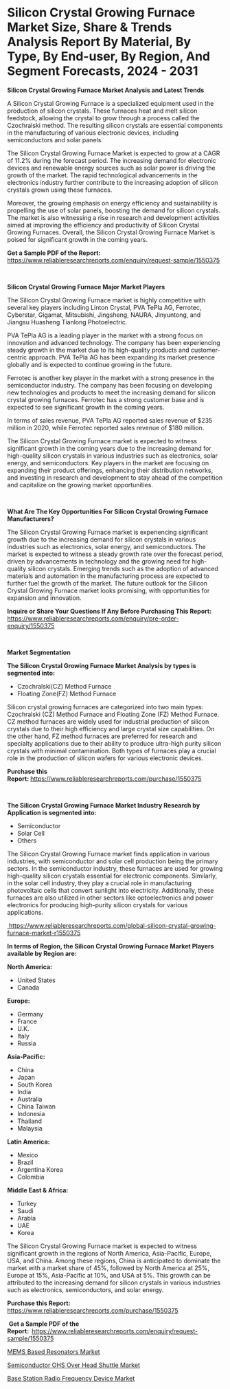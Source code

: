 <p><h1>Silicon Crystal Growing Furnace Market Size, Share & Trends Analysis Report By Material, By Type, By End-user, By Region, And Segment Forecasts, 2024 - 2031</h1></p><p><strong>Silicon Crystal Growing Furnace Market Analysis and Latest Trends</strong></p>
<p><p>A Silicon Crystal Growing Furnace is a specialized equipment used in the production of silicon crystals. These furnaces heat and melt silicon feedstock, allowing the crystal to grow through a process called the Czochralski method. The resulting silicon crystals are essential components in the manufacturing of various electronic devices, including semiconductors and solar panels.</p><p>The Silicon Crystal Growing Furnace Market is expected to grow at a CAGR of 11.2% during the forecast period. The increasing demand for electronic devices and renewable energy sources such as solar power is driving the growth of the market. The rapid technological advancements in the electronics industry further contribute to the increasing adoption of silicon crystals grown using these furnaces.</p><p>Moreover, the growing emphasis on energy efficiency and sustainability is propelling the use of solar panels, boosting the demand for silicon crystals. The market is also witnessing a rise in research and development activities aimed at improving the efficiency and productivity of Silicon Crystal Growing Furnaces. Overall, the Silicon Crystal Growing Furnace Market is poised for significant growth in the coming years.</p></p>
<p><strong>Get a Sample PDF of the Report:&nbsp;</strong> <a href="https://www.reliableresearchreports.com/enquiry/request-sample/1550375">https://www.reliableresearchreports.com/enquiry/request-sample/1550375</a></p>
<p>&nbsp;</p>
<p><strong>Silicon Crystal Growing Furnace Major Market Players</strong></p>
<p><p>The Silicon Crystal Growing Furnace market is highly competitive with several key players including Linton Crystal, PVA TePla AG, Ferrotec, Cyberstar, Gigamat, Mitsubishi, Jingsheng, NAURA, Jinyuntong, and Jiangsu Huasheng Tianlong Photoelectric. </p><p>PVA TePla AG is a leading player in the market with a strong focus on innovation and advanced technology. The company has been experiencing steady growth in the market due to its high-quality products and customer-centric approach. PVA TePla AG has been expanding its market presence globally and is expected to continue growing in the future.</p><p>Ferrotec is another key player in the market with a strong presence in the semiconductor industry. The company has been focusing on developing new technologies and products to meet the increasing demand for silicon crystal growing furnaces. Ferrotec has a strong customer base and is expected to see significant growth in the coming years.</p><p>In terms of sales revenue, PVA TePla AG reported sales revenue of $235 million in 2020, while Ferrotec reported sales revenue of $180 million.</p><p>The Silicon Crystal Growing Furnace market is expected to witness significant growth in the coming years due to the increasing demand for high-quality silicon crystals in various industries such as electronics, solar energy, and semiconductors. Key players in the market are focusing on expanding their product offerings, enhancing their distribution networks, and investing in research and development to stay ahead of the competition and capitalize on the growing market opportunities.</p></p>
<p>&nbsp;</p>
<p><strong>What Are The Key Opportunities For Silicon Crystal Growing Furnace Manufacturers?</strong></p>
<p><p>The Silicon Crystal Growing Furnace market is experiencing significant growth due to the increasing demand for silicon crystals in various industries such as electronics, solar energy, and semiconductors. The market is expected to witness a steady growth rate over the forecast period, driven by advancements in technology and the growing need for high-quality silicon crystals. Emerging trends such as the adoption of advanced materials and automation in the manufacturing process are expected to further fuel the growth of the market. The future outlook for the Silicon Crystal Growing Furnace market looks promising, with opportunities for expansion and innovation.</p></p>
<p><strong>Inquire or Share Your Questions If Any Before Purchasing This Report:</strong> <a href="https://www.reliableresearchreports.com/enquiry/pre-order-enquiry/1550375">https://www.reliableresearchreports.com/enquiry/pre-order-enquiry/1550375</a></p>
<p>&nbsp;</p>
<p><strong>Market Segmentation</strong></p>
<p><strong>The Silicon Crystal Growing Furnace Market Analysis by types is segmented into:</strong></p>
<p><ul><li>Czochralski(CZ) Method Furnace</li><li>Floating Zone(FZ) Method Furnace</li></ul></p>
<p><p>Silicon crystal growing furnaces are categorized into two main types: Czochralski (CZ) Method Furnace and Floating Zone (FZ) Method Furnace. CZ method furnaces are widely used for industrial production of silicon crystals due to their high efficiency and large crystal size capabilities. On the other hand, FZ method furnaces are preferred for research and specialty applications due to their ability to produce ultra-high purity silicon crystals with minimal contamination. Both types of furnaces play a crucial role in the production of silicon wafers for various electronic devices.</p></p>
<p><strong>Purchase this Report:&nbsp;</strong><a href="https://www.reliableresearchreports.com/purchase/1550375">https://www.reliableresearchreports.com/purchase/1550375</a></p>
<p>&nbsp;</p>
<p><strong>The Silicon Crystal Growing Furnace Market Industry Research by Application is segmented into:</strong></p>
<p><ul><li>Semiconductor</li><li>Solar Cell</li><li>Others</li></ul></p>
<p><p>The Silicon Crystal Growing Furnace market finds application in various industries, with semiconductor and solar cell production being the primary sectors. In the semiconductor industry, these furnaces are used for growing high-quality silicon crystals essential for electronic components. Similarly, in the solar cell industry, they play a crucial role in manufacturing photovoltaic cells that convert sunlight into electricity. Additionally, these furnaces are also utilized in other sectors like optoelectronics and power electronics for producing high-purity silicon crystals for various applications.</p></p>
<p><a href="https://www.reliableresearchreports.com/global-silicon-crystal-growing-furnace-market-r1550375">&nbsp;https://www.reliableresearchreports.com/global-silicon-crystal-growing-furnace-market-r1550375</a></p>
<p><strong>In terms of Region, the Silicon Crystal Growing Furnace Market Players available by Region are:</strong></p>
<p>
    <p> <strong> North America: </strong>
        <ul>
            <li>United States</li>
            <li>Canada</li>
        </ul>
        </p> 
    <p> <strong> Europe: </strong>
        <ul>
            <li>Germany</li>
            <li>France</li>
            <li>U.K.</li>
            <li>Italy</li>
            <li>Russia</li>
        </ul>
        </p> 
    <p> <strong> Asia-Pacific: </strong>
        <ul>
            <li>China</li>
            <li>Japan</li>
            <li>South Korea</li>
            <li>India</li>
            <li>Australia</li>
            <li>China Taiwan</li>
            <li>Indonesia</li>
            <li>Thailand</li>
            <li>Malaysia</li>
        </ul>
        </p> 
    <p> <strong> Latin America: </strong>
        <ul>
            <li>Mexico</li>
            <li>Brazil</li>
            <li>Argentina Korea</li>
            <li>Colombia</li>
        </ul>
        </p> 
    <p> <strong> Middle East & Africa: </strong>
        <ul>
            <li>Turkey</li>
            <li>Saudi</li>
            <li>Arabia</li>
            <li>UAE</li>
            <li>Korea</li>
        </ul>
    </p>
    </p>
<p><p>The Silicon Crystal Growing Furnace market is expected to witness significant growth in the regions of North America, Asia-Pacific, Europe, USA, and China. Among these regions, China is anticipated to dominate the market with a market share of 45%, followed by North America at 25%, Europe at 15%, Asia-Pacific at 10%, and USA at 5%. This growth can be attributed to the increasing demand for silicon crystals in various industries such as electronics, semiconductors, and solar energy.</p></p>
<p><strong>Purchase this Report: </strong><a href="https://www.reliableresearchreports.com/purchase/1550375">https://www.reliableresearchreports.com/purchase/1550375</a></p>
<p>&nbsp;<strong>Get a Sample PDF of the Report:&nbsp;&nbsp;</strong><a href="https://www.reliableresearchreports.com/enquiry/request-sample/1550375">https://www.reliableresearchreports.com/enquiry/request-sample/1550375</a></p>
<p><strong></strong></p>
<p><p><a href="https://www.linkedin.com/pulse/mems-based-resonators-market-size-reveals-best-marketing-channels-wud6f?trackingId=9o7cbXFU2KJbfb%2FbyaykBA%3D%3D">MEMS Based Resonators Market</a></p><p><a href="https://www.linkedin.com/pulse/semiconductor-ohs-over-head-shuttle-market-analysis-sze-forecasted-ftq2f?trackingId=YquvXEMXnVbKw9Z6VMztfQ%3D%3D">Semiconductor OHS Over Head Shuttle Market</a></p><p><a href="https://www.linkedin.com/pulse/base-station-radio-frequency-device-market-insights-cagr-trends-g81jf?trackingId=AjpfOaRGe6WG%2B8xTauxPCg%3D%3D">Base Station Radio Frequency Device Market</a></p></p>